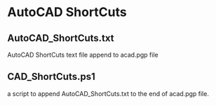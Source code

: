 

# AutoCAD ShortCuts

## AutoCAD_ShortCuts.txt

AutoCAD ShortCuts text file append to acad.pgp file

## CAD_ShortCuts.ps1

a script to append AutoCAD_ShortCuts.txt to the end of acad.pgp file.


